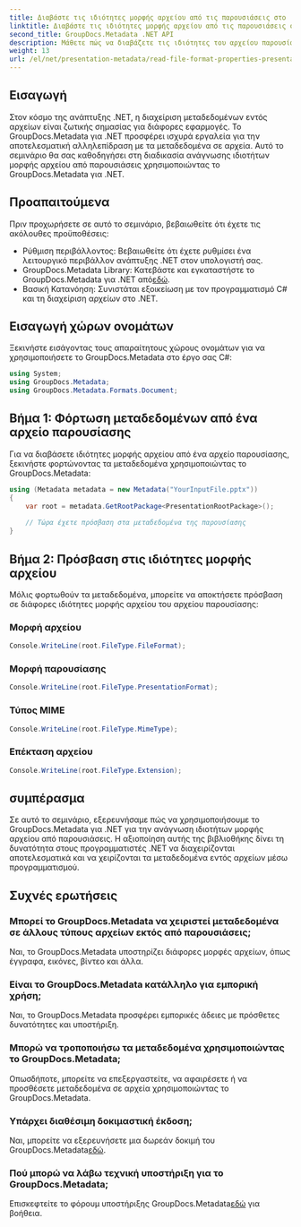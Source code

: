 ```yaml
---
title: Διαβάστε τις ιδιότητες μορφής αρχείου από τις παρουσιάσεις στο .NET
linktitle: Διαβάστε τις ιδιότητες μορφής αρχείου από τις παρουσιάσεις στο .NET
second_title: GroupDocs.Metadata .NET API
description: Μάθετε πώς να διαβάζετε τις ιδιότητες του αρχείου παρουσίασης στο .NET χρησιμοποιώντας το GroupDocs.Metadata. Πρόσβαση στις λεπτομέρειες μορφής αρχείου μέσω προγραμματισμού.
weight: 13
url: /el/net/presentation-metadata/read-file-format-properties-presentations/
---
```

## Εισαγωγή
Στον κόσμο της ανάπτυξης .NET, η διαχείριση μεταδεδομένων εντός αρχείων είναι ζωτικής σημασίας για διάφορες εφαρμογές. Το GroupDocs.Metadata για .NET προσφέρει ισχυρά εργαλεία για την αποτελεσματική αλληλεπίδραση με τα μεταδεδομένα σε αρχεία. Αυτό το σεμινάριο θα σας καθοδηγήσει στη διαδικασία ανάγνωσης ιδιοτήτων μορφής αρχείου από παρουσιάσεις χρησιμοποιώντας το GroupDocs.Metadata για .NET.
## Προαπαιτούμενα
Πριν προχωρήσετε σε αυτό το σεμινάριο, βεβαιωθείτε ότι έχετε τις ακόλουθες προϋποθέσεις:
- Ρύθμιση περιβάλλοντος: Βεβαιωθείτε ότι έχετε ρυθμίσει ένα λειτουργικό περιβάλλον ανάπτυξης .NET στον υπολογιστή σας.
-  GroupDocs.Metadata Library: Κατεβάστε και εγκαταστήστε το GroupDocs.Metadata για .NET από[εδώ](https://releases.groupdocs.com/metadata/net/).
- Βασική Κατανόηση: Συνιστάται εξοικείωση με τον προγραμματισμό C# και τη διαχείριση αρχείων στο .NET.

## Εισαγωγή χώρων ονομάτων
Ξεκινήστε εισάγοντας τους απαραίτητους χώρους ονομάτων για να χρησιμοποιήσετε το GroupDocs.Metadata στο έργο σας C#:
```csharp
using System;
using GroupDocs.Metadata;
using GroupDocs.Metadata.Formats.Document;
```
## Βήμα 1: Φόρτωση μεταδεδομένων από ένα αρχείο παρουσίασης
Για να διαβάσετε ιδιότητες μορφής αρχείου από ένα αρχείο παρουσίασης, ξεκινήστε φορτώνοντας τα μεταδεδομένα χρησιμοποιώντας το GroupDocs.Metadata:
```csharp
using (Metadata metadata = new Metadata("YourInputFile.pptx"))
{
    var root = metadata.GetRootPackage<PresentationRootPackage>();
    
    // Τώρα έχετε πρόσβαση στα μεταδεδομένα της παρουσίασης
}
```
## Βήμα 2: Πρόσβαση στις ιδιότητες μορφής αρχείου
Μόλις φορτωθούν τα μεταδεδομένα, μπορείτε να αποκτήσετε πρόσβαση σε διάφορες ιδιότητες μορφής αρχείου του αρχείου παρουσίασης:
### Μορφή αρχείου
```csharp
Console.WriteLine(root.FileType.FileFormat);
```
### Μορφή παρουσίασης
```csharp
Console.WriteLine(root.FileType.PresentationFormat);
```
### Τύπος MIME
```csharp
Console.WriteLine(root.FileType.MimeType);
```
### Επέκταση αρχείου
```csharp
Console.WriteLine(root.FileType.Extension);
```

## συμπέρασμα
Σε αυτό το σεμινάριο, εξερευνήσαμε πώς να χρησιμοποιήσουμε το GroupDocs.Metadata για .NET για την ανάγνωση ιδιοτήτων μορφής αρχείου από παρουσιάσεις. Η αξιοποίηση αυτής της βιβλιοθήκης δίνει τη δυνατότητα στους προγραμματιστές .NET να διαχειρίζονται αποτελεσματικά και να χειρίζονται τα μεταδεδομένα εντός αρχείων μέσω προγραμματισμού.

## Συχνές ερωτήσεις
### Μπορεί το GroupDocs.Metadata να χειριστεί μεταδεδομένα σε άλλους τύπους αρχείων εκτός από παρουσιάσεις;
Ναι, το GroupDocs.Metadata υποστηρίζει διάφορες μορφές αρχείων, όπως έγγραφα, εικόνες, βίντεο και άλλα.
### Είναι το GroupDocs.Metadata κατάλληλο για εμπορική χρήση;
Ναι, το GroupDocs.Metadata προσφέρει εμπορικές άδειες με πρόσθετες δυνατότητες και υποστήριξη.
### Μπορώ να τροποποιήσω τα μεταδεδομένα χρησιμοποιώντας το GroupDocs.Metadata;
Οπωσδήποτε, μπορείτε να επεξεργαστείτε, να αφαιρέσετε ή να προσθέσετε μεταδεδομένα σε αρχεία χρησιμοποιώντας το GroupDocs.Metadata.
### Υπάρχει διαθέσιμη δοκιμαστική έκδοση;
 Ναι, μπορείτε να εξερευνήσετε μια δωρεάν δοκιμή του GroupDocs.Metadata[εδώ](https://releases.groupdocs.com/).
### Πού μπορώ να λάβω τεχνική υποστήριξη για το GroupDocs.Metadata;
 Επισκεφτείτε το φόρουμ υποστήριξης GroupDocs.Metadata[εδώ](https://forum.groupdocs.com/c/metadata/14) για βοήθεια.